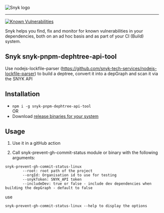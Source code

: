 ![Snyk logo](https://snyk.io/style/asset/logo/snyk-print.svg)

***

[![Known Vulnerabilities](https://snyk.io/test/github/snyk-tech-services/snyk-pnpm-dephtree-api-tool/badge.svg)](https://snyk.io/test/github/snyk-tech-services/snyk-pnpm-dephtree-api-tool)

Snyk helps you find, fix and monitor for known vulnerabilities in your dependencies, both on an ad hoc basis and as part of your CI (Build) system.

## Snyk snyk-pnpm-dephtree-api-tool
Use nodejs-lockfile-parser (https://github.com/snyk-tech-services/nodejs-lockfile-parser) to build a deptree, convert it into a depGraph and scan it via the SNYK API

## Installation
- `npm i -g snyk-pnpm-dephtree-api-tool`\
OR
- Download [release binaries for your system](https://github.com/snyk-tech-services/snyk-pnpm-dephtree-api-tool/releases)

## Usage
1. Use it in a gitHub action

1. Call snyk-prevent-gh-commit-status module or binary with the following arguments:

```
snyk-prevent-gh-commit-status-linux 
        --root: root path of the project
        --orgId: Organisation id to use for testing
        --snykToken: SNYK_API token
        --includeDev: true or false - include dev dependencies when building the depGraph - default to false
```

use 

```
snyk-prevent-gh-commit-status-linux --help to display the options
```

